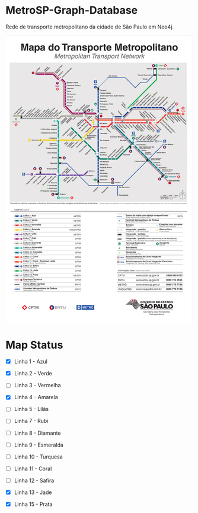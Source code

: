 # MetroSP-Graph-Database
Rede de transporte metropolitano da cidade de São Paulo em Neo4j.

![Alt text](img/map.png?raw=true "Map")

# Map Status
- [x] Linha 1 - Azul
- [x] Linha 2 - Verde
- [ ] Linha 3 - Vermelha
- [x] Linha 4 - Amarela
- [ ] Linha 5 - Lilás
- [ ] Linha 7 - Rubi
- [ ] Linha 8 - Diamante
- [ ] Linha 9 - Esmeralda
- [ ] Linha 10 - Turquesa
- [ ] Linha 11 - Coral
- [ ] Linha 12 - Safira
- [x] Linha 13 - Jade
- [x] Linha 15 - Prata

